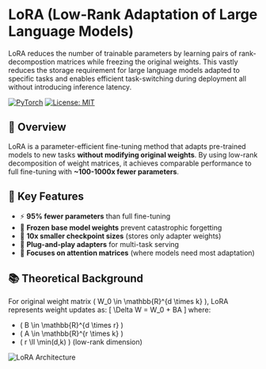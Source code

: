 # LoRA (Low-Rank Adaptation of Large Language Models)
LoRA reduces the number of trainable parameters by learning pairs of rank-decompostion matrices while freezing the original weights.
This vastly reduces the storage requirement for large language models adapted to specific tasks and enables 
efficient task-switching during deployment all without introducing inference latency. 


[![PyTorch](https://img.shields.io/badge/PyTorch-%23EE4C2C.svg?logo=PyTorch&logoColor=white)](https://pytorch.org/)
[![License: MIT](https://img.shields.io/badge/License-MIT-yellow.svg)](https://opensource.org/licenses/MIT)

## 🚀 Overview
LoRA is a parameter-efficient fine-tuning method that adapts pre-trained models to new tasks **without modifying original weights**. By using low-rank decomposition of weight matrices, it achieves comparable performance to full fine-tuning with **~100-1000x fewer parameters**.

## 🔑 Key Features
- ⚡ **95% fewer parameters** than full fine-tuning
- 🧊 **Frozen base model weights** prevent catastrophic forgetting
- 💾 **10x smaller checkpoint sizes** (stores only adapter weights)
- 🔄 **Plug-and-play adapters** for multi-task serving
- 🎯 **Focuses on attention matrices** (where models need most adaptation)

## 📚 Theoretical Background
For original weight matrix \( W_0 \in \mathbb{R}^{d \times k} \), LoRA represents weight updates as:
\[ \Delta W = W_0 + BA \]
where:
- \( B \in \mathbb{R}^{d \times r} \)
- \( A \in \mathbb{R}^{r \times k} \)
- \( r \ll \min(d,k) \) (low-rank dimension)

![LoRA Architecture](https://miro.medium.com/v2/resize:fit:720/format:webp/1*4S2c6WZrie9E1AD7w2T2SA.png)
